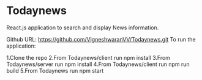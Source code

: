 # Todaynews

React.js application to search and display News information.

Github URL: https://github.com/VigneshwaranVV/Todaynews.git To run the application:

1.Clone the repo
2.From Todaynews/client run npm install
3.From Todaynews/server run npm install
4.From Todaynews/client run npm run build
5.From Todaynews run npm start
